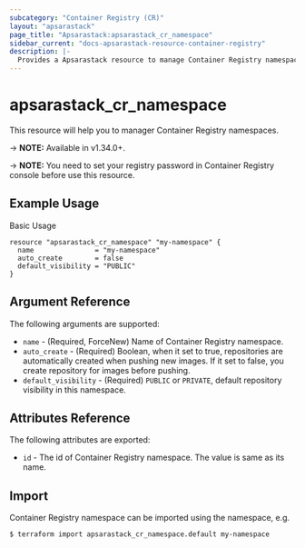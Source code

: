 ```yaml
---
subcategory: "Container Registry (CR)"
layout: "apsarastack"
page_title: "Apsarastack:apsarastack_cr_namespace"
sidebar_current: "docs-apsarastack-resource-container-registry"
description: |-
  Provides a Apsarastack resource to manage Container Registry namespaces.
---
```


# apsarastack\_cr\_namespace

This resource will help you to manager Container Registry namespaces.

-> **NOTE:** Available in v1.34.0+.

-> **NOTE:** You need to set your registry password in Container Registry console before use this resource.

## Example Usage

Basic Usage

```
resource "apsarastack_cr_namespace" "my-namespace" {
  name               = "my-namespace"
  auto_create        = false
  default_visibility = "PUBLIC"
}
```

## Argument Reference

The following arguments are supported:

* `name` - (Required, ForceNew) Name of Container Registry namespace.
* `auto_create` - (Required) Boolean, when it set to true, repositories are automatically created when pushing new images. If it set to false, you create repository for images before pushing.
* `default_visibility` - (Required) `PUBLIC` or `PRIVATE`, default repository visibility in this namespace.

## Attributes Reference

The following attributes are exported:

* `id` - The id of Container Registry namespace. The value is same as its name.

## Import

Container Registry namespace can be imported using the namespace, e.g.

```
$ terraform import apsarastack_cr_namespace.default my-namespace
```

